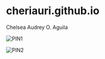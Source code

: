 # cheriauri.github.io
Chelsea Audrey O. Aguila

![PIN1](https://i.pinimg.com/564x/30/af/d0/30afd02d3637f862638cd9897342ae34.jpg)

![PIN2](https://i.pinimg.com/236x/2c/b8/7a/2cb87a9643648bddc3ae3ebfda92168e.jpg)
